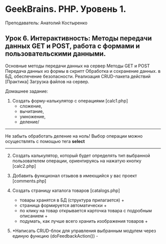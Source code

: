 # GeekBrains. PHP. Уровень 1.

Преподаватель: Анатолий Костыренко

## Урок 6. Интерактивность: Методы передачи данных GET и POST, работа с формами и пользовательскими данными.
Основные методы передачи данных на сервер Методы GET и POST Передача данных из формы в скрипт Обработка и сохранение данных. в БД, обеспечение безопасности. Реализация CRUD-пакета действий [Практика] Загрузка файлов на сервер.

Домашнее задание:

1. Создать форму-калькулятор с операциями [calc1.php]
   * сложение, 
   * вычитание, 
   * умножение, 
   * деление/

<hr>
  Не забыть обработать деление на ноль!  
  Выбор операции можно осуществлять с помощью тега <b>select</b>
<hr>

2. Создать калькулятор, который будет определять тип выбранной пользователем операции, ориентируясь на нажатую кнопку [calc2.php]

3. Добавить функционал отзывов в имеющийся у вас проект [comments.php]

4. Создать страницу каталога товаров [catalogs.php]

    * товары хранятся в БД (структура прилагается) +
    * страница формируется автоматически +
    * по клику на товар открывается карточка товара с подробным описанием +
    * подумать, как лучше всего хранить изображения товаров +
    
5. *Написать CRUD-блок для управления выбранным модулем через единую функцию (doFeedbackAction())  -
